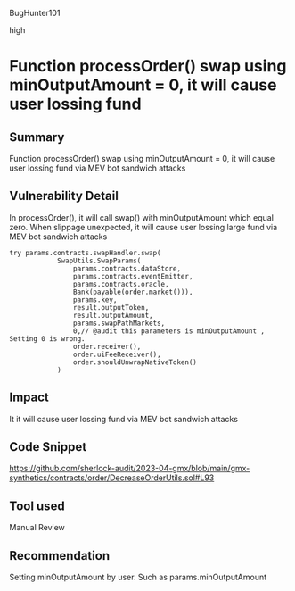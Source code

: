 BugHunter101

high

# Function processOrder() swap using minOutputAmount = 0, it will cause user lossing fund

## Summary

Function processOrder() swap using minOutputAmount = 0, it will cause user lossing fund via MEV bot sandwich attacks

## Vulnerability Detail

In processOrder(), it will call swap() with minOutputAmount which equal zero. When slippage unexpected, it will cause user lossing large fund via MEV bot sandwich attacks

```solidity
try params.contracts.swapHandler.swap(
            SwapUtils.SwapParams(
                params.contracts.dataStore,
                params.contracts.eventEmitter,
                params.contracts.oracle,
                Bank(payable(order.market())),
                params.key,
                result.outputToken,
                result.outputAmount,
                params.swapPathMarkets,
                0,// @audit this parameters is minOutputAmount , Setting 0 is wrong.
                order.receiver(),
                order.uiFeeReceiver(),
                order.shouldUnwrapNativeToken()
            )
```

## Impact

It it will cause user lossing fund via MEV bot sandwich attacks


## Code Snippet

https://github.com/sherlock-audit/2023-04-gmx/blob/main/gmx-synthetics/contracts/order/DecreaseOrderUtils.sol#L93

## Tool used

Manual Review

## Recommendation

Setting minOutputAmount by user. Such as params.minOutputAmount